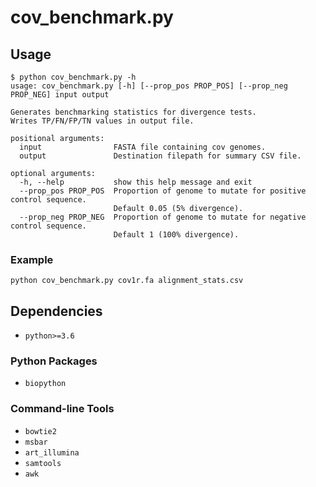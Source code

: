 # cov_benchmark.py

## Usage

    $ python cov_benchmark.py -h
    usage: cov_benchmark.py [-h] [--prop_pos PROP_POS] [--prop_neg PROP_NEG] input output
    
    Generates benchmarking statistics for divergence tests.
    Writes TP/FN/FP/TN values in output file.
    
    positional arguments:
      input                FASTA file containing cov genomes.
      output               Destination filepath for summary CSV file.
    
    optional arguments:
      -h, --help           show this help message and exit
      --prop_pos PROP_POS  Proportion of genome to mutate for positive control sequence.
                           Default 0.05 (5% divergence).
      --prop_neg PROP_NEG  Proportion of genome to mutate for negative control sequence.
                           Default 1 (100% divergence).

### Example

    python cov_benchmark.py cov1r.fa alignment_stats.csv

## Dependencies

- `python>=3.6`

### Python Packages

- `biopython`

### Command-line Tools

- `bowtie2`
- `msbar`
- `art_illumina`
- `samtools`
- `awk`
